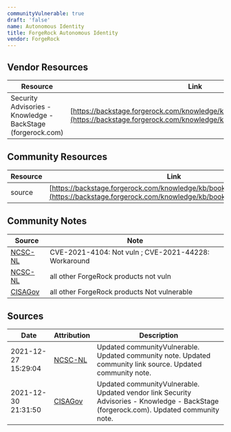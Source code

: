 ```yaml
---
communityVulnerable: true
draft: 'false'
name: Autonomous Identity
title: ForgeRock Autonomous Identity
vendor: ForgeRock
---
```


## Vendor Resources
| Resource | Link |
| --- | --- |
| Security Advisories - Knowledge - BackStage (forgerock.com) | [https://backstage.forgerock.com/knowledge/kb/book/b21824339#1_bzBa](https://backstage.forgerock.com/knowledge/kb/book/b21824339#1_bzBa) |

## Community Resources
| Resource | Link |
| --- | --- |
| source | [https://backstage.forgerock.com/knowledge/kb/book/b21824339#1_bzBa](https://backstage.forgerock.com/knowledge/kb/book/b21824339#1_bzBa) |

## Community Notes
| Source | Note |
| --- | --- |
| [NCSC-NL](https://github.com/NCSC-NL/log4shell/blob/main/software/README.md) | CVE-2021-4104: Not vuln ; CVE-2021-44228: Workaround </ul> |
| [NCSC-NL](https://github.com/NCSC-NL/log4shell/blob/main/software/README.md) | all other ForgeRock products not vuln |
| [CISAGov](https://raw.githubusercontent.com/cisagov/log4j-affected-db/develop/README.md) | all other ForgeRock products Not vulnerable |

## Sources
| Date | Attribution | Description |
| --- | --- | --- |
| 2021-12-27 15:29:04 | [NCSC-NL](https://github.com/NCSC-NL/log4shell/blob/main/software/README.md) | Updated communityVulnerable. Updated community note. Updated community link source. Updated community note.  |
| 2021-12-30 21:31:50 | [CISAGov](https://raw.githubusercontent.com/cisagov/log4j-affected-db/develop/README.md) | Updated communityVulnerable. Updated vendor link Security Advisories - Knowledge - BackStage (forgerock.com). Updated community note.  |
